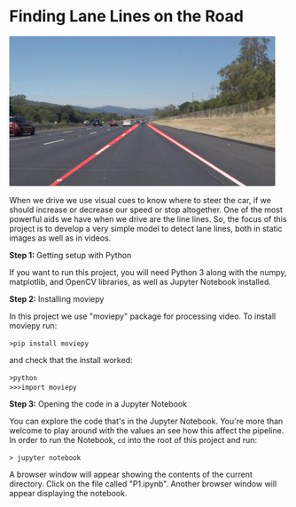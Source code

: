 # Finding Lane Lines on the Road

<img src="laneLines_thirdPass.jpg" width="480" alt="Combined Image" />

When we drive we use visual cues to know where to steer the car, if we should increase or decrease our speed or stop altogether. One of the most powerful aids we have when we drive are the line lines. So, the focus of this project is to develop a very simple model to detect lane lines, both in static images as well as in videos.

**Step 1:** Getting setup with Python

If you want to run this project, you will need Python 3 along with the numpy, matplotlib, and OpenCV libraries, as well as Jupyter Notebook installed. 


**Step 2:** Installing moviepy  

In this project we use "moviepy" package for processing video. To install moviepy run:

`>pip install moviepy`  

and check that the install worked:

`>python`  
`>>>import moviepy`  

**Step 3:** Opening the code in a Jupyter Notebook

You can explore the code that's in the Jupyter Notebook. You're more than welcome to play around with the values an see how this affect the pipeline. In order to run the Notebook, `cd` into the root of this project and run: 

`> jupyter notebook`

A browser window will appear showing the contents of the current directory.  Click on the file called "P1.ipynb".  Another browser window will appear displaying the notebook.
